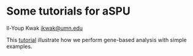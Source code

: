 Some tutorials for aSPU
=======================

Il-Youp Kwak <ikwak@umn.edu>

This [tutorial](http://www.tc.umn.edu/~ikwak/tutorials/index.html) illustrate how we perform gene-based analysis with simple examples. 

